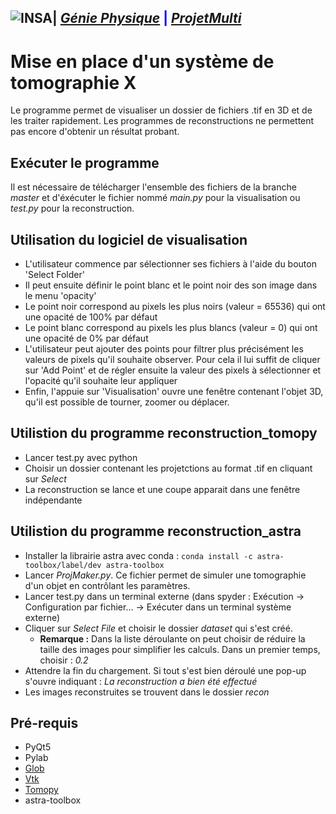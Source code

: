 ## <a href="http://www.insa-toulouse.fr/" ><img src="http://www.math.univ-toulouse.fr/~besse/Wikistat/Images/Logo_INSAvilletoulouse-RVB.png" style="float:left; max-width: 80px; display: inline" alt="INSA"/></a> |  [*Génie Physique*](http://geniephysique.insa-toulouse.fr/fr/index.html) <span style='color:blue'>|</span> [*ProjetMulti*](https://github.com/Olam1/ProjetMulti)

# Mise en place d'un système de tomographie X
 Le programme permet de visualiser un dossier de fichiers .tif en 3D et de les traiter
 rapidement. Les programmes de reconstructions ne permettent pas encore d'obtenir un résultat probant.
 
## Exécuter le programme
 Il est nécessaire de télécharger l'ensemble des fichiers de la branche *master*
 et d'éxécuter le fichier nommé *main.py* pour la visualisation ou *test.py* pour la reconstruction.
 
## Utilisation du logiciel de visualisation
 - L'utilisateur commence par sélectionner ses fichiers à l'aide du bouton 'Select Folder'
 - Il peut ensuite définir le point blanc et le point noir des son image dans le menu 'opacity'
 - Le point noir correspond au pixels les plus noirs (valeur = 65536) qui ont une opacité de 
 100% par défaut
 - Le point blanc correspond au pixels les plus blancs (valeur = 0) qui ont une opacité de 
 0% par défaut
 - L'utilisateur peut ajouter des points pour filtrer plus précisément les valeurs de pixels 
  qu'il souhaite observer. Pour cela il lui suffit de cliquer sur 'Add Point' et de régler ensuite
  la valeur des pixels à sélectionner et l'opacité qu'il souhaite leur appliquer
 - Enfin, l'appuie sur 'Visualisation' ouvre une fenêtre contenant l'objet 3D, qu'il est possible de 
  tourner, zoomer ou déplacer.
 
## Utilistion du programme reconstruction_tomopy
 - Lancer test.py avec python
 - Choisir un dossier contenant les projetctions au format .tif en cliquant sur *Select*
 - La reconstruction se lance et une coupe apparait dans une fenêtre indépendante

## Utilistion du programme reconstruction_astra
- Installer la librairie astra avec conda : `conda install -c astra-toolbox/label/dev astra-toolbox`
- Lancer *ProjMaker.py*. Ce fichier permet de simuler une tomographie d'un objet en contrôlant les paramètres.
- Lancer test.py dans un terminal externe (dans spyder : Exécution -> Configuration par fichier... -> Exécuter dans un terminal   système externe)
- Cliquer sur *Select File* et choisir le dossier *dataset* qui s'est créé.
  - **Remarque :** Dans la liste déroulante on peut choisir de réduire la taille des images pour simplifier les calculs. Dans un premier temps, choisir : *0.2*
- Attendre la fin du chargement. Si tout s'est bien déroulé une pop-up s'ouvre indiquant : *La reconstruction a bien été effectué*
- Les images reconstruites se trouvent dans le dossier *recon*

## Pré-requis
 - PyQt5
 - Pylab
 - [Glob](https://docs.python.org/fr/3.6/library/glob.html)
 - [Vtk](https://github.com/Kitware/VTK)
 - [Tomopy](https://github.com/tomopy/tomopy)
 - astra-toolbox
 
